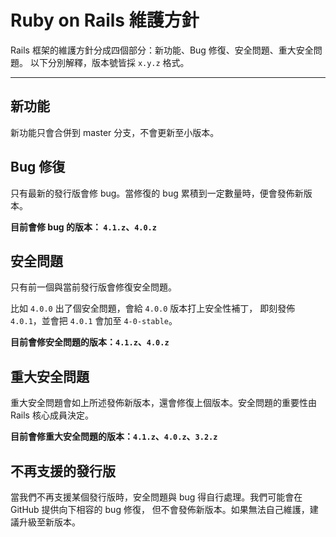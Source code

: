 Ruby on Rails 維護方針
====================================

Rails 框架的維護方針分成四個部分：新功能、Bug 修復、安全問題、重大安全問題。
以下分別解釋，版本號皆採 `x.y.z` 格式。

--------------------------------------------------------------------------------

新功能
------------

新功能只會合併到 master 分支，不會更新至小版本。

Bug 修復
------------

只有最新的發行版會修 bug。當修復的 bug 累積到一定數量時，便會發佈新版本。

**目前會修 bug 的版本： `4.1.z`、`4.0.z`**

安全問題
---------------

只有前一個與當前發行版會修復安全問題。

比如 `4.0.0` 出了個安全問題，會給 `4.0.0` 版本打上安全性補丁，
即刻發佈 `4.0.1`，並會把 `4.0.1` 會加至 `4-0-stable`。

**目前會修安全問題的版本：`4.1.z`、`4.0.z`**

重大安全問題
----------------------

重大安全問題會如上所述發佈新版本，還會修復上個版本。安全問題的重要性由 Rails 核心成員決定。

**目前會修重大安全問題的版本：`4.1.z`、`4.0.z`、`3.2.z`**

不再支援的發行版
--------------------------

當我們不再支援某個發行版時，安全問題與 bug 得自行處理。我們可能會在 GitHub 提供向下相容的 bug 修復，
但不會發佈新版本。如果無法自己維護，建議升級至新版本。
